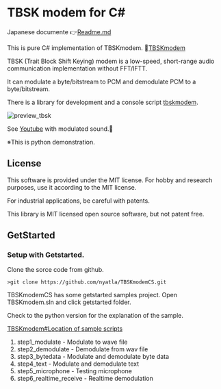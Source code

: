 # TBSK modem for C#

Japanese documente 👉[Readme.md](Readme.md)

This is pure C# implementation of TBSKmodem.
🐓[TBSKmodem](https://github.com/nyatla/TBSKmodem.en)


TBSK (Trait Block Shift Keying) modem is a low-speed, short-range audio communication implementation without FFT/IFTT.

It can modulate a byte/bitstream to PCM  and demodulate PCM to a byte/bitstream.

There is a library for development and a console script [tbskmodem](tbskmodem.md).

![preview_tbsk](https://user-images.githubusercontent.com/2483108/194768184-cecddff0-1fa4-4df8-af3f-f16ed4ef1718.gif)

See [Youtube](https://www.youtube.com/watch?v=4cB3hWATDUQ) with modulated sound.🎵

※This is python demonstration.


## License

This software is provided under the MIT license. For hobby and research purposes, use it according to the MIT license.

For industrial applications, be careful with patents.

This library is MIT licensed open source software, but not patent free.


## GetStarted


### Setup with Getstarted.
Clone the sorce code from github.

```
>git clone https://github.com/nyatla/TBSKmodemCS.git
```

TBSKmodemCS has some getstarted samples project. Open TBSKmodem.sln and click getstarted folder.

Check to the python version for the explanation of the sample.

[TBSKmodem#Location of sample scripts](https://github.com/nyatla/TBSKmodem#%E3%82%B5%E3%83%B3%E3%83%97%E3%83%AB%E3%83%97%E3%83%AD%E3%82%B0%E3%83%A9%E3%83%A0%E3%81%AE%E5%A0%B4%E6%89%80)


1. step1_modulate - Modulate to wave file
2. step2_demodulate - Demodulate from wav file
3. step3_bytedata - Modulate and demodulate byte data
4. step4_text - Modulate and demodulate text
5. step5_microphone - Testing microphone
6. step6_realtime_receive - Realtime demodulation



